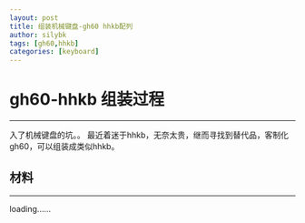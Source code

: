 ```yaml
---
layout: post
title: 组装机械键盘-gh60 hhkb配列
author: silybk
tags: [gh60,hhkb]
categories: [keyboard]
---
```

# gh60-hhkb 组装过程
***

入了机械键盘的坑。。
最近着迷于hhkb，无奈太贵，继而寻找到替代品，客制化gh60，可以组装成类似hhkb。
## 材料
***
loading......
